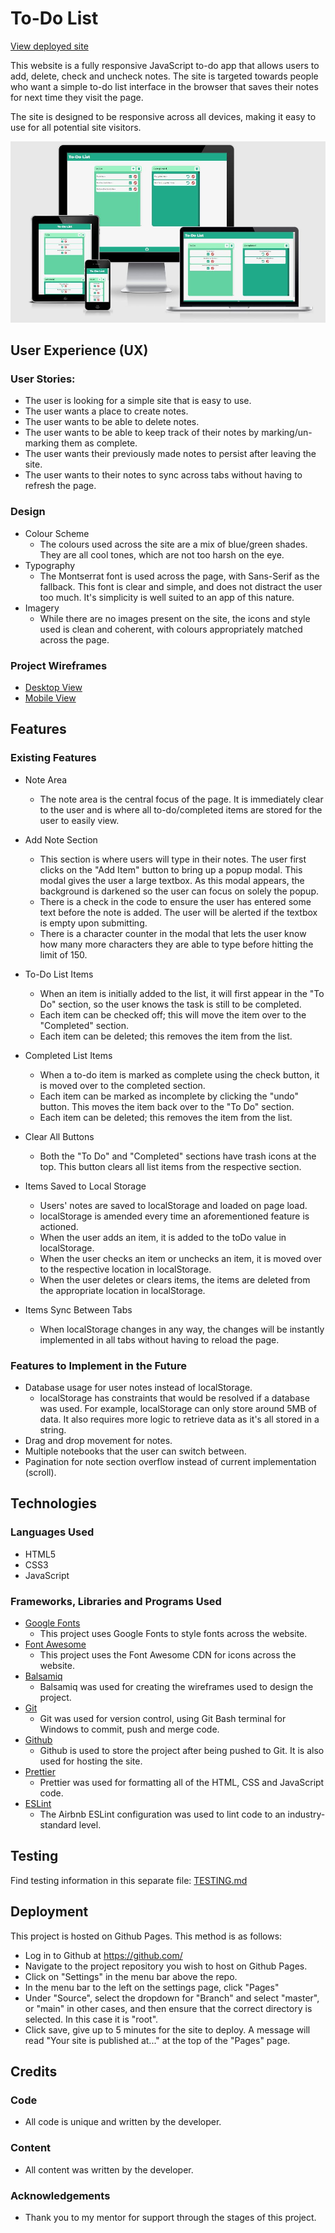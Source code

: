 # To-Do List

[View deployed site](https://jacobshortall.github.io/to-do-app)

This website is a fully responsive JavaScript to-do app that allows users to add, delete, check and uncheck notes. The site is targeted towards people who want a simple to-do list interface in the browser that saves their notes for next time they visit the page.

The site is designed to be responsive across all devices, making it easy to use for all potential site visitors.

![Live site](readme/images/live-site.JPG)

## User Experience (UX)

### User Stories:

-   The user is looking for a simple site that is easy to use.
-   The user wants a place to create notes.
-   The user wants to be able to delete notes.
-   The user wants to be able to keep track of their notes by marking/un-marking them as complete.
-   The user wants their previously made notes to persist after leaving the site.
-   The user wants to their notes to sync across tabs without having to refresh the page.

### Design

-   Colour Scheme
    -   The colours used across the site are a mix of blue/green shades. They are all cool tones, which are not too harsh on the eye.
-   Typography
    -   The Montserrat font is used across the page, with Sans-Serif as the fallback. This font is clear and simple, and does not distract the user too much. It's simplicity is well suited to an app of this nature.
-   Imagery
    -   While there are no images present on the site, the icons and style used is clean and coherent, with colours appropriately matched across the page.

### Project Wireframes

-   [Desktop View](readme/wireframes/desktop.png)
-   [Mobile View](readme/wireframes/mobile.png)

## Features

### Existing Features

-   Note Area

    -   The note area is the central focus of the page. It is immediately clear to the user and is where all to-do/completed items are stored for the user to easily view.

-   Add Note Section

    -   This section is where users will type in their notes. The user first clicks on the "Add Item" button to bring up a popup modal. This modal gives the user a large textbox. As this modal appears, the background is darkened so the user can focus on solely the popup.
    -   There is a check in the code to ensure the user has entered some text before the note is added. The user will be alerted if the textbox is empty upon submitting.
    -   There is a character counter in the modal that lets the user know how many more characters they are able to type before hitting the limit of 150.

-   To-Do List Items

    -   When an item is initially added to the list, it will first appear in the "To Do" section, so the user knows the task is still to be completed.
    -   Each item can be checked off; this will move the item over to the "Completed" section.
    -   Each item can be deleted; this removes the item from the list.

-   Completed List Items

    -   When a to-do item is marked as complete using the check button, it is moved over to the completed section.
    -   Each item can be marked as incomplete by clicking the "undo" button. This moves the item back over to the "To Do" section.
    -   Each item can be deleted; this removes the item from the list.

-   Clear All Buttons

    -   Both the "To Do" and "Completed" sections have trash icons at the top. This button clears all list items from the respective section.

-   Items Saved to Local Storage

    -   Users' notes are saved to localStorage and loaded on page load.
    -   localStorage is amended every time an aforementioned feature is actioned.
    -   When the user adds an item, it is added to the toDo value in localStorage.
    -   When the user checks an item or unchecks an item, it is moved over to the respective location in localStorage.
    -   When the user deletes or clears items, the items are deleted from the appropriate location in localStorage.

-   Items Sync Between Tabs
    -   When localStorage changes in any way, the changes will be instantly implemented in all tabs without having to reload the page.

### Features to Implement in the Future

-   Database usage for user notes instead of localStorage.
    -   localStorage has constraints that would be resolved if a database was used. For example, localStorage can only store around 5MB of data. It also requires more logic to retrieve data as it's all stored in a string.
-   Drag and drop movement for notes.
-   Multiple notebooks that the user can switch between.
-   Pagination for note section overflow instead of current implementation (scroll).

## Technologies

### Languages Used

-   HTML5
-   CSS3
-   JavaScript

### Frameworks, Libraries and Programs Used

-   [Google Fonts](https://fonts.google.com/)
    -   This project uses Google Fonts to style fonts across the website.
-   [Font Awesome](https://fontawesome.com/)
    -   This project uses the Font Awesome CDN for icons across the website.
-   [Balsamiq](https://balsamiq.com/)
    -   Balsamiq was used for creating the wireframes used to design the project.
-   [Git](https://git-scm.com/)
    -   Git was used for version control, using Git Bash terminal for Windows to commit, push and merge code.
-   [Github](https://github.com/)
    -   Github is used to store the project after being pushed to Git. It is also used for hosting the site.
-   [Prettier](https://prettier.io/)
    -   Prettier was used for formatting all of the HTML, CSS and JavaScript code.
-   [ESLint](https://eslint.org/)
    -   The Airbnb ESLint configuration was used to lint code to an industry-standard level.

## Testing

Find testing information in this separate file: [TESTING.md](readme/TESTING.md)

## Deployment

This project is hosted on Github Pages. This method is as follows:

-   Log in to Github at https://github.com/
-   Navigate to the project repository you wish to host on Github Pages.
-   Click on "Settings" in the menu bar above the repo.
-   In the menu bar to the left on the settings page, click "Pages"
-   Under "Source", select the dropdown for "Branch" and select "master", or "main" in other cases, and then ensure that the correct directory is selected. In this case it is "root".
-   Click save, give up to 5 minutes for the site to deploy. A message will read "Your site is published at..." at the top of the "Pages" page.

## Credits

### Code

-   All code is unique and written by the developer.

### Content

-   All content was written by the developer.

### Acknowledgements

-   Thank you to my mentor for support through the stages of this project.
